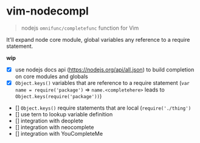 # vim-nodecompl

> nodejs `omnifunc/completefunc` function for Vim

It'll expand node core module, global variables any reference to a require statement.

**wip**

- [x] use nodejs docs api (https://nodejs.org/api/all.json) to build completion
  on core modules and globals
- [x] `Object.keys()` variables that are reference to a require statement (`var
  name = require('package')` => `name.<completehere>` leads to
  `Object.keys(require('package'))`)
- [] `Object.keys()` require statements that are local (`require('./thing')`
- [] use tern to lookup variable definition
- [] integration with deoplete
- [] integration with neocomplete
- [] integration with YouCompleteMe
